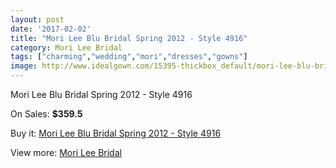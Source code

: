 ```yaml
---
layout: post
date: '2017-02-02'
title: "Mori Lee Blu Bridal Spring 2012 - Style 4916"
category: Mori Lee Bridal
tags: ["charming","wedding","mori","dresses","gowns"]
image: http://www.idealgown.com/15395-thickbox_default/mori-lee-blu-bridal-spring-2012-style-4916.jpg
---
```

Mori Lee Blu Bridal Spring 2012 - Style 4916

On Sales: **$359.5**
<a href="https://www.idealgown.com/en/mori-lee-bridal/6157-mori-lee-blu-bridal-spring-2012-style-4916.html"><amp-img layout="responsive" width="600" height="600" src="//www.idealgown.com/15395-thickbox_default/mori-lee-blu-bridal-spring-2012-style-4916.jpg" alt="Mori Lee Blu Bridal Spring 2012 - Style 4916 0" /></a>
<a href="https://www.idealgown.com/en/mori-lee-bridal/6157-mori-lee-blu-bridal-spring-2012-style-4916.html"><amp-img layout="responsive" width="600" height="600" src="//www.idealgown.com/15396-thickbox_default/mori-lee-blu-bridal-spring-2012-style-4916.jpg" alt="Mori Lee Blu Bridal Spring 2012 - Style 4916 1" /></a>

Buy it: [Mori Lee Blu Bridal Spring 2012 - Style 4916](https://www.idealgown.com/en/mori-lee-bridal/6157-mori-lee-blu-bridal-spring-2012-style-4916.html "Mori Lee Blu Bridal Spring 2012 - Style 4916")

View more: [Mori Lee Bridal](https://www.idealgown.com/en/90-mori-lee-bridal "Mori Lee Bridal")